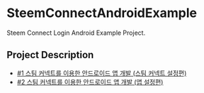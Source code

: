 # SteemConnectAndroidExample
Steem Connect Login Android Example Project.

## Project Description
* [#1 스팀 커넥트를 이용한 안드로이드 앱 개발 (스팀 커넥트 설정편)](https://staging.busy.org/@doctor.fish/1)
* [#2 스팀 커넥트를 이용한 안드로이드 앱 개발 (앱 설정편)](https://staging.busy.org/@doctor.fish/2)
